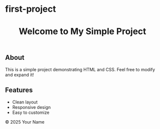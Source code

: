 # first-project
<!DOCTYPE html>
<html lang="en">
<head>
    <meta charset="UTF-8">
    <title>Simple HTML & CSS Thing</title>
    <link rel="stylesheet" href="styles.css">
</head>
<body>
    <header>
        <h1>Welcome to My Simple Project</h1>
    </header>
    <main>
        <section>
            <h2>About</h2>
            <p>This is a simple project demonstrating HTML and CSS. Feel free to modify and expand it!</p>
        </section>
        <section>
            <h2>Features</h2>
            <ul>
                <li>Clean layout</li>
                <li>Responsive design</li>
                <li>Easy to customize</li>
            </ul>
        </section>
    </main>
    <footer>
        <p>&copy; 2025 Your Name</p>
    </footer>
</body>
</html>
